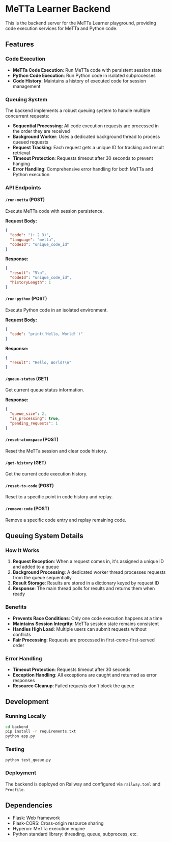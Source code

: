 # MeTTa Learner Backend

This is the backend server for the MeTTa Learner playground, providing code execution services for MeTTa and Python code.

## Features

### Code Execution
- **MeTTa Code Execution**: Run MeTTa code with persistent session state
- **Python Code Execution**: Run Python code in isolated subprocesses
- **Code History**: Maintains a history of executed code for session management

### Queuing System
The backend implements a robust queuing system to handle multiple concurrent requests:

- **Sequential Processing**: All code execution requests are processed in the order they are received
- **Background Worker**: Uses a dedicated background thread to process queued requests
- **Request Tracking**: Each request gets a unique ID for tracking and result retrieval
- **Timeout Protection**: Requests timeout after 30 seconds to prevent hanging
- **Error Handling**: Comprehensive error handling for both MeTTa and Python execution

### API Endpoints

#### `/run-metta` (POST)
Execute MeTTa code with session persistence.

**Request Body:**
```json
{
  "code": "(+ 2 3)",
  "language": "metta",
  "codeId": "unique_code_id"
}
```

**Response:**
```json
{
  "result": "5\n",
  "codeId": "unique_code_id",
  "historyLength": 1
}
```

#### `/run-python` (POST)
Execute Python code in an isolated environment.

**Request Body:**
```json
{
  "code": "print('Hello, World!')"
}
```

**Response:**
```json
{
  "result": "Hello, World!\n"
}
```

#### `/queue-status` (GET)
Get current queue status information.

**Response:**
```json
{
  "queue_size": 2,
  "is_processing": true,
  "pending_requests": 1
}
```

#### `/reset-atomspace` (POST)
Reset the MeTTa session and clear code history.

#### `/get-history` (GET)
Get the current code execution history.

#### `/reset-to-code` (POST)
Reset to a specific point in code history and replay.

#### `/remove-code` (POST)
Remove a specific code entry and replay remaining code.

## Queuing System Details

### How It Works
1. **Request Reception**: When a request comes in, it's assigned a unique ID and added to a queue
2. **Background Processing**: A dedicated worker thread processes requests from the queue sequentially
3. **Result Storage**: Results are stored in a dictionary keyed by request ID
4. **Response**: The main thread polls for results and returns them when ready

### Benefits
- **Prevents Race Conditions**: Only one code execution happens at a time
- **Maintains Session Integrity**: MeTTa session state remains consistent
- **Handles High Load**: Multiple users can submit requests without conflicts
- **Fair Processing**: Requests are processed in first-come-first-served order

### Error Handling
- **Timeout Protection**: Requests timeout after 30 seconds
- **Exception Handling**: All exceptions are caught and returned as error responses
- **Resource Cleanup**: Failed requests don't block the queue

## Development

### Running Locally
```bash
cd backend
pip install -r requirements.txt
python app.py
```

### Testing
```bash
python test_queue.py
```

### Deployment
The backend is deployed on Railway and configured via `railway.toml` and `Procfile`.

## Dependencies
- Flask: Web framework
- Flask-CORS: Cross-origin resource sharing
- Hyperon: MeTTa execution engine
- Python standard library: threading, queue, subprocess, etc. 
